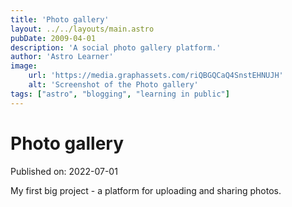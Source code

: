 ```yaml
---
title: 'Photo gallery'
layout: ../../layouts/main.astro
pubDate: 2009-04-01
description: 'A social photo gallery platform.'
author: 'Astro Learner'
image:
    url: 'https://media.graphassets.com/riQBGQCaQ4SnstEHNUJH'
    alt: 'Screenshot of the Photo gallery'
tags: ["astro", "blogging", "learning in public"]
---
```


# Photo gallery

Published on: 2022-07-01

My first big project - a platform for uploading and sharing photos.
